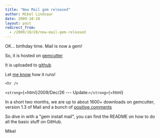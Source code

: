 ```yaml
---
title: "New Mail gem released"
author: Mikel Lindsaar
date: 2009-10-28
layout: post
redirect_from:
  - /2009/10/28/new-mail-gem-released
---
```

OK... birthday time. Mail is now a gem!

So, it is hosted on [gemcutter](http://www.gemcutter.org/gems/mail)

It is uploaded to [github](http://github.com/mikel/mail)

Let [me know](http://github.com/mikel/mail/issues) how it runs!

```{=html}
<hr />
```
`<strong>`{=html}2009/Dec/26 --- Update:`</strong>`{=html}

In a short two months, we are up to about 1600+ downloads on gemcutter,
version 1.3 of Mail and a bunch of [positive
comments](http://www.lindsaar.net/2009/11/1/mail-gets-some-compliments)

So dive in with a "gem install mail", you can find the README on how to
do all the basic stuff on GitHub.

Mikel


